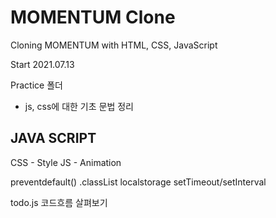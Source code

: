 # MOMENTUM Clone

Cloning MOMENTUM with HTML, CSS, JavaScript

Start 2021.07.13

Practice 폴더
- js, css에 대한 기초 문법 정리

## JAVA SCRIPT

CSS - Style
JS - Animation

preventdefault()
.classList
localstorage
setTimeout/setInterval

todo.js 코드흐름 살펴보기